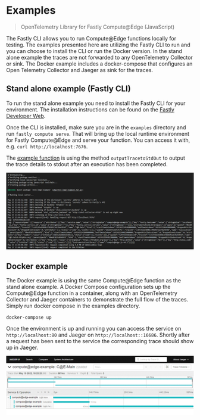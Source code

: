 # Examples

> OpenTelemetry Library for Fastly Compute@Edge (JavaScript)

The Fastly CLI allows you to run Compute@Edge functions locally for testing. The examples presented here are utilizing the Fastly CLI to run and you can choose to install the CLI or run the Docker version. In the stand alone example the traces are not forwarded to any OpenTelemetry Collector or sink. The Docker example includes a docker-compose that configures an Open Telemetry Collector and Jaeger as sink for the traces.

## Stand alone example (Fastly CLI)

To run the stand alone example you need to install the Fastly CLI for your environment. The installation instructions can be found on the [Fastly Developer Web](https://developer.fastly.com/reference/cli/).

Once the CLI is installed, make sure you are in the `examples` directory and run `fastly compute serve`. That will bring up the local runtime environment for Fastly Compute@Edge and serve your function. You can access it with, e.g. `curl http://localhost:7676`.

The [example function](./src/index.js) is using the method `outputTracetoStdOut` to output the trace details to stdout after an execution has been completed.

![Fastly Serve Output](img/fastly_serve_output.png)

## Docker example

The Docker example is using the same Compute@Edge function as the stand alone example. A Docker Compose configuration sets up the Compute@Edge function in a container, along with an OpenTelemetry Collector and Jaeger containers to demonstrate the full flow of the traces. Simply run docker compose in the examples directory.

```shell
docker-compose up
```

Once the environment is up and running you can access the service on `http://localhost:80` and Jaeger on `http://localhost::16686`. Shortly after a request has been sent to the service the corresponding trace should show up in Jaeger.

![Jaeger](img/jaeger.png)
